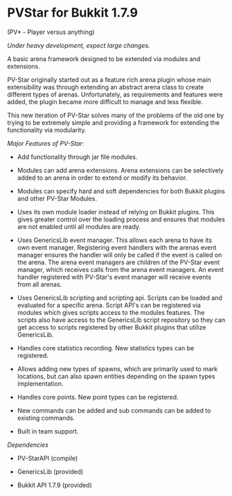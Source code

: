 PVStar for Bukkit 1.7.9
=============

(PV* - Player versus anything) 

*Under heavy development, expect large changes.*

A basic arena framework designed to be extended via modules and extensions. 

PV-Star originally started out as a feature rich arena plugin whose main extensibility was through extending an abstract arena class to create different types of arenas. Unfortunately, as requirements and features were added, the plugin became more difficult to manage and less flexible.

This new iteration of PV-Star solves many of the problems of the old one by trying to be extremely simple and providing a framework for extending the functionality via modularity.

*Major Features of PV-Star:*

  * Add functionality through jar file modules.
   
  * Modules can add arena extensions. Arena extensions can be selectively added to an arena in order to extend or modify its behavior. 

  * Modules can specify hard and soft dependencies for both Bukkit plugins and other PV-Star Modules. 

  * Uses its own module loader instead of relying on Bukkit plugins. This gives greater control over the loading process and ensures that modules are not enabled until all modules are ready.
  
  * Uses GenericsLib event manager. This allows each arena to have its own event manager. Registering event handlers with the arenas event manager ensures the handler will only be called if the event is called on the arena. The arena event managers are children of the PV-Star event manager, which receives calls from the arena event managers. An event handler registered with PV-Star's event manager will receive events from all arenas.
  
  * Uses GenericsLib scripting and scripting api. Scripts can be loaded and evaluated for a specific arena. Script API's can be registered via modules which gives scripts access to the modules features. The scripts also have access to the GenericsLib script repository so they can get access to scripts registered by other Bukkit plugins that utilize GenericsLib.
  
  * Handles core statistics recording. New statistics types can be registered.
   
  * Allows adding new types of spawns, which are primarily used to mark locations, but can also spawn entities depending on the spawn types implementation.
  
  * Handles core points. New point types can be registered.
  
  * New commands can be added and sub commands can be added to existing commands.
  
  * Built in team support.


*Dependencies*

  * PV-StarAPI (compile)
  
  * GenericsLib (provided)
  
  * Bukkit API 1.7.9  (provided)

